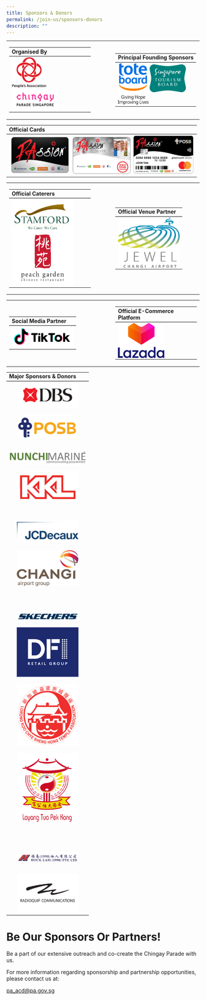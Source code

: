 ```yaml
---
title: Sponsors & Donors
permalink: /join-us/sponsors-donors
description: ""
---
```

<table border="0" width="100%">
        <tr>
            <td width="45%">
                <table border="0" width="100%">
                    <tr>
                        <td style="border-bottom: 1px solid black;"><b>Organised By</b></td>
                    </tr>
                    <tr>
                        <td><img src="/images/Sponsors%20&%20Donors/pa-14-october-2019-18-19-28.png" alt="People's Association" style="width:90px;float:left;" />
                        <img src="/images/Sponsors%20&%20Donors/chingay-(black)-31-october-2021-11-10-19.png" alt="Chingay Parade Singapore" style="width:121px;float:left;" /></td>
                    </tr>
                </table>
            </td>
            <td width="10%">&nbsp;</td>
            <td width="45%">
                <table border="0">
                    <tr>
                        <td style="border-bottom: 1px solid black;"><b>Principal Founding Sponsors</b></td>
                    </tr>
                    <tr>
                        <td><img src="/images/Sponsors%20&%20Donors/tote-board-23-october-2019-17-24-12.jpg" alt="Giving Hope Improving Lives" style="width:80px;float:left;" />
                        <img src="/images/Sponsors%20&%20Donors/singapore-tourism-board-14-october-2019-18-29-42.png" alt="Singapore Tourism Board" style="width:100px;float:left;" /></td>
                    </tr>
                </table>
            </td>
        </tr>
    </table>

<table border="0" width="100%">
        <tr>
            <td style="border-bottom: 1px solid black;"><b>Official Cards</b></td>
        </tr>
        <tr>
            <td>
                <img src="/images/Sponsors%20&%20Donors/passioncard-black-01-december-2020-17-13-42.jpg" alt="PAssion Card Black" style="width:161px;float:left;" />
                <img src="/images/Sponsors%20&%20Donors/passioncard-silver-01-december-2020-17-13-59.jpg" alt="PAssion Card Silver" style="width:161px;float:left;" />
                <img src="/images/Sponsors%20&%20Donors/passioncard-posb-01-december-2020-17-14-51.jpg" alt="PAssion Card POSB" style="width:161px;float:left;" />
            </td>
        </tr>
    </table>
		
<table border="0" width="100%">
        <tr>
            <td width="45%">
                <table border="0" width="100%">
                    <tr>
                        <td style="border-bottom: 1px solid black;"><b>Official Caterers</b></td>
                    </tr>
                    <tr>
                        <td>
                            <img src="/images/Sponsors%20&%20Donors/stamford-catering-18-october-2019-16-40-27.png" alt="Stamford" style="width:161px;float:left;" />
                            <img src="/images/Sponsors%20&%20Donors/peach-garden-(colour)-14-october-2019-18-28-03.png" alt="Peach Garden" style="width:161px;float:left;" />
                        </td>
                    </tr>
                </table>
            </td>
            <td width="10%">&nbsp;</td>
            <td width="45%">
                <table border="0" width="100%">
                    <tr>
                        <td style="border-bottom: 1px solid black;"><b>Official Venue Partner</b></td>
                    </tr>
                    <tr>
                        <td>
                            <img src="/images/Sponsors%20&%20Donors/jewel-02-february-2021-19-11-10.jpg" alt="Jewel Changi Airport" style="width:161px;float:left;" />
                        </td>
                    </tr>
                </table>
            </td>
        </tr>
    </table>

<table border="0" width="100%">
        <tr>
            <td width="45%">
                <table border="0" width="100%">
                    <tr>
                        <td style="border-bottom: 1px solid black;"><b>Social Media Partner</b></td>
                    </tr>
                    <tr>
                        <td>
                            <img src="/images/Sponsors%20&%20Donors/tiktok-03-february-2021-10-52-58.png" alt="Tiktok" style="width:161px;float:left;" />
                        </td>
                    </tr>
                </table>
            </td>
            <td width="10%">&nbsp;</td>
            <td width="45%">
                <table border="0" width="100%">
                    <tr>
                        <td style="border-bottom: 1px solid black;"><b>Official E-Commerce Platform</b></td>
                    </tr>
                    <tr>
                        <td>
                            <img src="/images/Sponsors%20&%20Donors/lazada-02-february-2021-19-08-45.png" alt="Lazada" style="width:121px;float:left;" />
                        </td>
                    </tr>
                </table>
            </td>
        </tr>
    </table>
		
<table border="0" width="100%">
        <tr>
            <td style="border-bottom: 1px solid black;"><b>Major Sponsors & Donors</b></td>
	</tr>
	<tr>
		<td>
			<div style="margin: 0 auto; display: grid; grid-gap: 1rem; grid-template-columns: repeat(auto-fit, minmax(161px,1fr));">
        <div style="text-align: center;"><img src="/images/Sponsors%20&%20Donors/dbs--21-january-2022-10-35-18.png" alt="DBS" style="width:161px;" /> </div>
        <div style="text-align: center;"><img src="/images/Sponsors%20&%20Donors/posb-18-october-2019-16-39-35.png" alt="POSB" style="width:161px;" /> </div>
        <div style="text-align: center;"><img src="/images/Sponsors%20&%20Donors/nunchimarine-10-january-2022-11-10-29.png" alt="Nunchi Marine" style="width:201px;padding-top:12px;" /> </div>
        <div style="text-align: center;"><img src="/images/Sponsors%20&%20Donors/kkl-14-october-2019-18-47-18.png" alt="KKL" style="width:161px;" /> </div>
        <div style="text-align: center;"><img src="/images/Sponsors%20&%20Donors/jcd-04-february-2022-20-39-40.jpeg" alt="JCDecaux" style="width:161px;padding-top:15%;" /> </div>
        <div style="text-align: center;"><img src="/images/Sponsors%20&%20Donors/changi-airport-group-03-february-2022-18-05-40.png" alt="Changi Airport Group" style="width:161px;" /> </div>
        <div style="text-align: center;"><img src="/images/Sponsors%20&%20Donors/sketchers-31-october-2021-10-42-19.png" alt="Skechers" style="width:161px;padding-top:25%;" /> </div>
        <div style="text-align: center;"><img src="/images/Sponsors%20&%20Donors/dfi-retail-group-20-january-2022-15-08-36.png" alt="DFI" style="width:161px;" /> </div>
        <div style="text-align: center;"><img src="/images/Sponsors%20&%20Donors/lorong-koo-chye-sheng-hong-14-october-2019-18-26-25.png" alt="Lorong Koo Chye Sheng Hong" style="width:161px;" /> </div>
        <div style="text-align: center;"><img src="/images/Sponsors%20&%20Donors/loyang-tua-pek-gong-14-october-2019-18-26-36.jpg" alt="Loyang Tua Pek Gong" style="width:161px;" /> </div>
        <div style="text-align: center;"><img src="/images/Sponsors%20&%20Donors/hock-lam-11-february-2021-21-54-16.png" alt="Hock Lam" style="width:161px;padding-top:25%;" /> </div>
        <div style="text-align: center;"><img src="/images/Sponsors%20&%20Donors/radioquip-communications-14-october-2019-18-26-53.png" alt="Radioquip Communications" style="width:161px;padding-top:5%;" /> </div>
    </div>
		</td>
	</tr>
    </table>
		
# **Be Our Sponsors Or Partners!**
Be a part of our extensive outreach and co-create the Chingay Parade with us.

For more information regarding sponsorship and partnership opportunities, please contact us at:

[pa_acd@pa.gov.sg](mailto:pa_acd@pa.gov.sg)